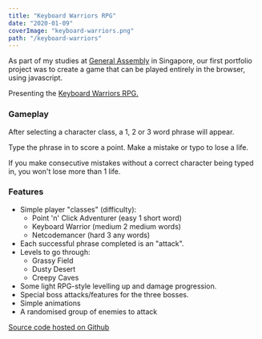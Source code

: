 ```yaml
---
title: "Keyboard Warriors RPG"
date: "2020-01-09"
coverImage: "keyboard-warriors.png"
path: "/keyboard-warriors"
---
```


As part of my studies at [General Assembly](http://www.generalassemb.ly) in Singapore, our first portfolio project was to create a game that can be played entirely in the browser, using javascript.

Presenting the [Keyboard Warriors RPG.](https://laustinspayce.github.io/game-project-1/)

### Gameplay

After selecting a character class, a 1, 2 or 3 word phrase will appear.

Type the phrase in to score a point. Make a mistake or typo to lose a life.

If you make consecutive mistakes without a correct character being typed in, you won't lose more than 1 life.

### Features

- Simple player "classes" (difficulty):
  - Point 'n' Click Adventurer (easy 1 short word)
  - Keyboard Warrior (medium 2 medium words)
  - Netcodemancer (hard 3 any words)
- Each successful phrase completed is an "attack".
- Levels to go through:
  - Grassy Field
  - Dusty Desert
  - Creepy Caves
- Some light RPG-style levelling up and damage progression.
- Special boss attacks/features for the three bosses.
- Simple animations
- A randomised group of enemies to attack

[Source code hosted on Github](https://github.com/LaustinSpayce/game-project-1)
